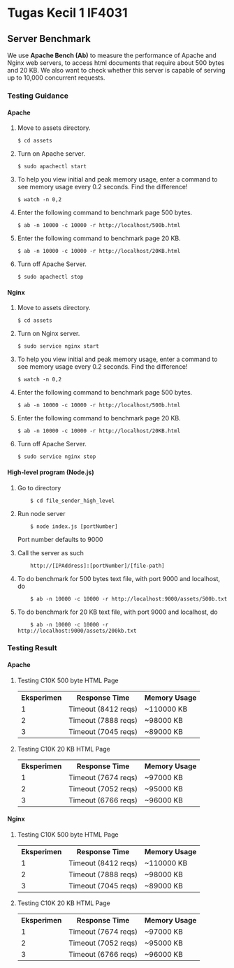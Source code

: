 # Tugas Kecil 1 IF4031


## Server Benchmark

We use <b>Apache Bench (Ab)</b> to measure the performance of Apache and Nginx web servers, to access html documents that require about 500 bytes and 20 KB. We also want to check whether this server is capable of serving up to 10,000 concurrent requests.


### Testing Guidance

#### Apache

1. Move to assets directory.
    ```shell
	$ cd assets
	```

2. Turn on Apache server.
    ```shell
	$ sudo apachectl start
	```

3. To help you view initial and peak memory usage, enter a command to see memory usage every 0.2 seconds. Find the difference!
    ```shell
	$ watch -n 0,2
	```

4. Enter the following command to benchmark page 500 bytes.
	```shell
	$ ab -n 10000 -c 10000 -r http://localhost/500b.html
	```

5. Enter the following command to benchmark page 20 KB.
	```shell
	$ ab -n 10000 -c 10000 -r http://localhost/20KB.html
	```

6. Turn off Apache Server.
    ```shell
	$ sudo apachectl stop
	```

#### Nginx

1. Move to assets directory.
    ```shell
	$ cd assets
	```

2. Turn on Nginx server.
    ```shell
	$ sudo service nginx start
	```

3. To help you view initial and peak memory usage, enter a command to see memory usage every 0.2 seconds. Find the difference!
    ```shell
	$ watch -n 0,2
	```

4. Enter the following command to benchmark page 500 bytes.
	```shell
	$ ab -n 10000 -c 10000 -r http://localhost/500b.html
	```

5. Enter the following command to benchmark page 20 KB.
	```shell
	$ ab -n 10000 -c 10000 -r http://localhost/20KB.html
	```

6. Turn off Apache Server.
    ```shell
	$ sudo service nginx stop
	```

#### High-level program (Node.js)

1. Go to directory
	```
		$ cd file_sender_high_level
	```

2. Run node server
	```
		$ node index.js [portNumber]
	```

	Port number defaults to 9000

3. Call the server as such
	```
		http://[IPAddress]:[portNumber]/[file-path]
	```

4. To do benchmark for 500 bytes text file, with port 9000 and localhost, do
	```
		$ ab -n 10000 -c 10000 -r http://localhost:9000/assets/500b.txt
	```

5. To do benchmark for 20 KB text file, with port 9000 and localhost, do
	```
		$ ab -n 10000 -c 10000 -r http://localhost:9000/assets/200kb.txt
	```

### Testing Result

#### Apache

1. Testing C10K 500 byte HTML Page
	<table>
		<tr>
			<th>Eksperimen</th>
			<th>Response Time</th>
			<th>Memory Usage</th>
		</tr>
		<tr>
			<td>1</td>
			<td>Timeout (8412 reqs)</td>
			<td>~110000 KB</td>
		</tr>
		<tr>
			<td>2</td>
			<td>Timeout (7888 reqs)</td>
			<td>~98000 KB</td>
		</tr>
		<tr>
			<td>3</td>
			<td>Timeout (7045 reqs)</td>
			<td>~89000 KB</td>
		</tr>
	</table>

2. Testing C10K 20 KB HTML Page
	<table>
		<tr>
			<th>Eksperimen</th>
			<th>Response Time</th>
			<th>Memory Usage</th>
		</tr>
		<tr>
			<td>1</td>
			<td>Timeout (7674 reqs)</td>
			<td>~97000 KB</td>
		</tr>
		<tr>
			<td>2</td>
			<td>Timeout (7052 reqs)</td>
			<td>~95000 KB</td>
		</tr>
		<tr>
			<td>3</td>
			<td>Timeout (6766 reqs)</td>
			<td>~96000 KB</td>
		</tr>
	</table>

#### Nginx

1. Testing C10K 500 byte HTML Page
	<table>
		<tr>
			<th>Eksperimen</th>
			<th>Response Time</th>
			<th>Memory Usage</th>
		</tr>
		<tr>
			<td>1</td>
			<td>Timeout (8412 reqs)</td>
			<td>~110000 KB</td>
		</tr>
		<tr>
			<td>2</td>
			<td>Timeout (7888 reqs)</td>
			<td>~98000 KB</td>
		</tr>
		<tr>
			<td>3</td>
			<td>Timeout (7045 reqs)</td>
			<td>~89000 KB</td>
		</tr>
	</table>

2. Testing C10K 20 KB HTML Page
	<table>
		<tr>
			<th>Eksperimen</th>
			<th>Response Time</th>
			<th>Memory Usage</th>
		</tr>
		<tr>
			<td>1</td>
			<td>Timeout (7674 reqs)</td>
			<td>~97000 KB</td>
		</tr>
		<tr>
			<td>2</td>
			<td>Timeout (7052 reqs)</td>
			<td>~95000 KB</td>
		</tr>
		<tr>
			<td>3</td>
			<td>Timeout (6766 reqs)</td>
			<td>~96000 KB</td>
		</tr>
	</table>
